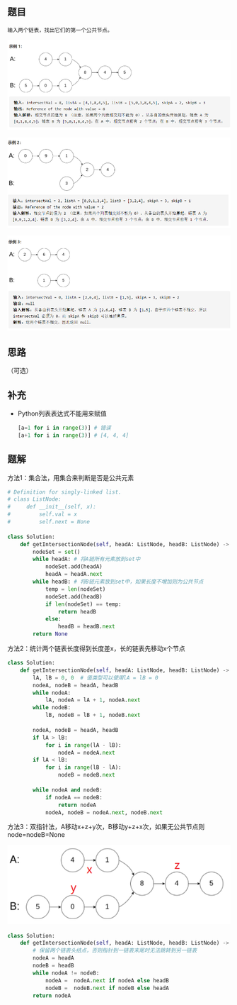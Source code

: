 ## 题目

```None
输入两个链表，找出它们的第一个公共节点。
```

![image-20210106194155699](../.screenshots/image-20210106194155699.png)

![image-20210106194216614](../.screenshots/image-20210106194216614.png)

![image-20210106194233956](../.screenshots/image-20210106194233956.png)

## 思路

（可选）

## 补充

- Python列表表达式不能用来赋值

  ```python
  [a=1 for i in range(3)] # 错误
  [a+1 for i in range(3)] # [4, 4, 4]
  ```

## 题解

方法1：集合法，用集合来判断是否是公共元素

```python
# Definition for singly-linked list.
# class ListNode:
#     def __init__(self, x):
#         self.val = x
#         self.next = None

class Solution:
    def getIntersectionNode(self, headA: ListNode, headB: ListNode) -> ListNode:
        nodeSet = set()
        while headA: # 将A链所有元素放到set中
            nodeSet.add(headA)
            headA = headA.next
        while headB: # 将B链元素放到set中，如果长度不增加则为公共节点
            temp = len(nodeSet)
            nodeSet.add(headB)
            if len(nodeSet) == temp:
                return headB
            else:
                headB = headB.next
        return None
```

方法2：统计两个链表长度得到长度差x，长的链表先移动x个节点

```python
class Solution:
    def getIntersectionNode(self, headA: ListNode, headB: ListNode) -> ListNode:
        lA, lB = 0, 0  # 值类型可以使用lA = lB = 0
        nodeA, nodeB = headA, headB
        while nodeA:
            lA, nodeA = lA + 1, nodeA.next
        while nodeB:
            lB, nodeB = lB + 1, nodeB.next

        nodeA, nodeB = headA, headB
        if lA > lB:
            for i in range(lA - lB):
                nodeA = nodeA.next
        if lA < lB:
            for i in range(lB - lA):
                nodeB = nodeB.next

        while nodeA and nodeB:
            if nodeA == nodeB:
                return nodeA
            nodeA, nodeB = nodeA.next, nodeB.next
```

方法3：双指针法，A移动x+z+y次，B移动y+z+x次，如果无公共节点则node=nodeB=None

![image-20210106194745420](../.screenshots/image-20210106194745420.png)

```python
class Solution:
    def getIntersectionNode(self, headA: ListNode, headB: ListNode) -> ListNode:
        # 保留两个链表头结点，否则指针到一链表末尾时无法跳转到另一链表
        nodeA = headA 
        nodeB = headB
        while nodeA != nodeB:
            nodeA =  nodeA.next if nodeA else headB
            nodeB =  nodeB.next if nodeB else headA
        return nodeA
```
